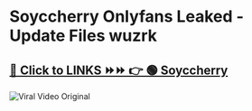
 # Soyccherry Onlyfans Leaked - Update Files wuzrk

## <h2><a href="https://clipsfans.com/Soyccherry&ref=git">🔗 Click to LINKS ⏩⏩ 👉 🟢 Soyccherry </a></h2>

<a href="https://clipsfans.com/Soyccherry&ref=git" rel="nofollow" data-target="animated-image.originalLink"><img src="https://i.ibb.co.com/xMMVF88/686577567.gif" alt="Viral Video Original" style="max-width: 100%; display: inline-block;" data-target="animated-image.originalImage"></a>


